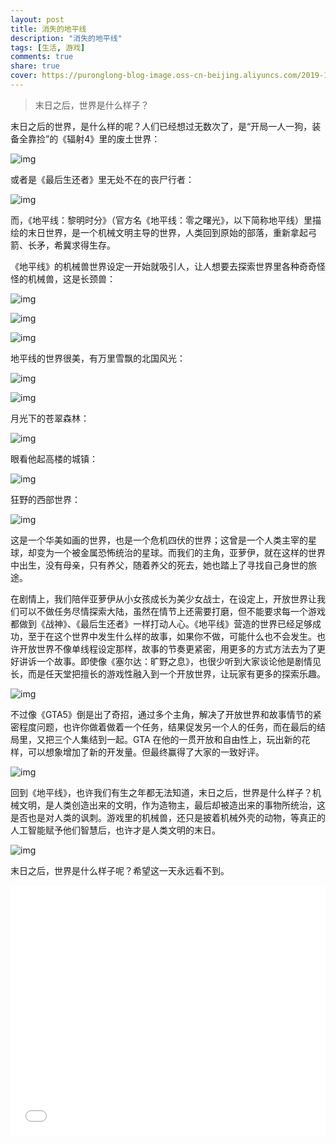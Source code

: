 ```yaml
---
layout: post
title: 消失的地平线
description: "消失的地平线"
tags: [生活, 游戏]
comments: true
share: true
cover: https://puronglong-blog-image.oss-cn-beijing.aliyuncs.com/2019-12-08-140229.jpg
---
```


> 末日之后，世界是什么样子？

<!-- more -->

末日之后的世界，是什么样的呢？人们已经想过无数次了，是“开局一人一狗，装备全靠捡”的《辐射4》里的废土世界：

![img](https://puronglong-blog-image.oss-cn-beijing.aliyuncs.com/2019-12-15-113613.jpg)

或者是《最后生还者》里无处不在的丧尸行者：

![img](https://puronglong-blog-image.oss-cn-beijing.aliyuncs.com/2019-12-15-114923.jpg)

而，《地平线：黎明时分》（官方名《地平线：零之曙光》，以下简称地平线）里描绘的末日世界，是一个机械文明主导的世界，人类回到原始的部落，重新拿起弓箭、长矛，希冀求得生存。

《地平线》的机械兽世界设定一开始就吸引人，让人想要去探索世界里各种奇奇怪怪的机械兽，这是长颈兽：

![img](https://puronglong-blog-image.oss-cn-beijing.aliyuncs.com/2019-12-15-120848.jpg)

![img](https://puronglong-blog-image.oss-cn-beijing.aliyuncs.com/2019-12-15-134228.jpg)

![img](https://puronglong-blog-image.oss-cn-beijing.aliyuncs.com/2019-12-15-134308.jpg)

地平线的世界很美，有万里雪飘的北国风光：

![img](https://puronglong-blog-image.oss-cn-beijing.aliyuncs.com/2019-12-15-121638.jpg)

![img](https://puronglong-blog-image.oss-cn-beijing.aliyuncs.com/2019-12-15-133137.jpg)

月光下的苍翠森林：

![img](https://puronglong-blog-image.oss-cn-beijing.aliyuncs.com/2019-12-15-133716.jpg)

眼看他起高楼的城镇：

![img](https://puronglong-blog-image.oss-cn-beijing.aliyuncs.com/2019-12-15-133849.jpg)

狂野的西部世界：

![img](https://puronglong-blog-image.oss-cn-beijing.aliyuncs.com/2019-12-15-134140.jpg)

这是一个华美如画的世界，也是一个危机四伏的世界；这曾是一个人类主宰的星球，却变为一个被金属恐怖统治的星球。而我们的主角，亚萝伊，就在这样的世界中出生，没有母亲，只有养父，随着养父的死去，她也踏上了寻找自己身世的旅途。

在剧情上，我们陪伴亚萝伊从小女孩成长为美少女战士，在设定上，开放世界让我们可以不做任务尽情探索大陆，虽然在情节上还需要打磨，但不能要求每一个游戏都做到《战神》、《最后生还者》一样打动人心。《地平线》营造的世界已经足够成功，至于在这个世界中发生什么样的故事，如果你不做，可能什么也不会发生。也许开放世界不像单线程设定那样，故事的节奏更紧密，用更多的方式方法去为了更好讲诉一个故事。即使像《塞尔达：旷野之息》，也很少听到大家谈论他是剧情见长，而是任天堂把擅长的游戏性融入到一个开放世界，让玩家有更多的探索乐趣。

![img](https://puronglong-blog-image.oss-cn-beijing.aliyuncs.com/2019-12-15-144139.jpg)

不过像《GTA5》倒是出了奇招，通过多个主角，解决了开放世界和故事情节的紧密程度问题，也许你做着做着一个任务，结果促发另一个人的任务，而在最后的结局里，又把三个人集结到一起。GTA 在他的一贯开放和自由性上，玩出新的花样，可以想象增加了新的开发量。但最终赢得了大家的一致好评。

![img](https://puronglong-blog-image.oss-cn-beijing.aliyuncs.com/2019-12-15-144414.jpg)

回到《地平线》，也许我们有生之年都无法知道，末日之后，世界是什么样子？机械文明，是人类创造出来的文明，作为造物主，最后却被造出来的事物所统治，这是否也是对人类的讽刺。游戏里的机械兽，还只是披着机械外壳的动物，等真正的人工智能赋予他们智慧后，也许才是人类文明的末日。

![img](https://puronglong-blog-image.oss-cn-beijing.aliyuncs.com/2019-12-15-144646.jpg)

末日之后，世界是什么样子呢？希望这一天永远看不到。


<iframe src="//player.bilibili.com/player.html?aid=6196442&cid=10064358&page=1" scrolling="no" border="0" frameborder="no" framespacing="0" allowfullscreen="true" width="100%" height="400"> </iframe>